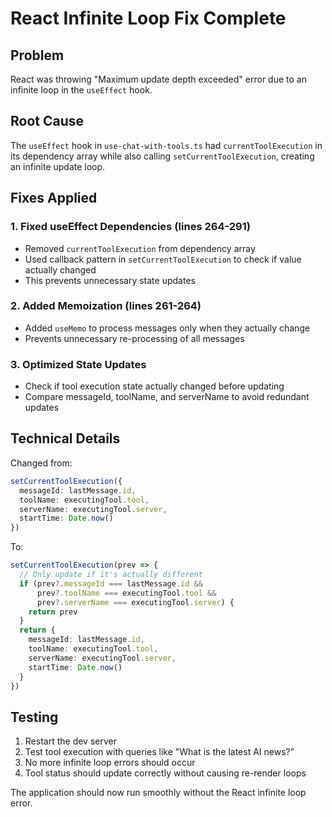 # React Infinite Loop Fix Complete

## Problem
React was throwing "Maximum update depth exceeded" error due to an infinite loop in the `useEffect` hook.

## Root Cause
The `useEffect` hook in `use-chat-with-tools.ts` had `currentToolExecution` in its dependency array while also calling `setCurrentToolExecution`, creating an infinite update loop.

## Fixes Applied

### 1. Fixed useEffect Dependencies (lines 264-291)
- Removed `currentToolExecution` from dependency array
- Used callback pattern in `setCurrentToolExecution` to check if value actually changed
- This prevents unnecessary state updates

### 2. Added Memoization (lines 261-264)
- Added `useMemo` to process messages only when they actually change
- Prevents unnecessary re-processing of all messages

### 3. Optimized State Updates
- Check if tool execution state actually changed before updating
- Compare messageId, toolName, and serverName to avoid redundant updates

## Technical Details

Changed from:
```typescript
setCurrentToolExecution({
  messageId: lastMessage.id,
  toolName: executingTool.tool,
  serverName: executingTool.server,
  startTime: Date.now()
})
```

To:
```typescript
setCurrentToolExecution(prev => {
  // Only update if it's actually different
  if (prev?.messageId === lastMessage.id && 
      prev?.toolName === executingTool.tool &&
      prev?.serverName === executingTool.server) {
    return prev
  }
  return {
    messageId: lastMessage.id,
    toolName: executingTool.tool,
    serverName: executingTool.server,
    startTime: Date.now()
  }
})
```

## Testing
1. Restart the dev server
2. Test tool execution with queries like "What is the latest AI news?"
3. No more infinite loop errors should occur
4. Tool status should update correctly without causing re-render loops

The application should now run smoothly without the React infinite loop error.